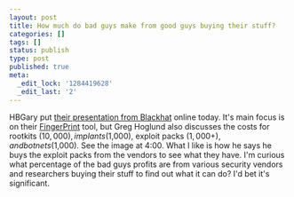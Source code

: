 ```yaml
---
layout: post
title: How much do bad guys make from good guys buying their stuff?
categories: []
tags: []
status: publish
type: post
published: true
meta:
  _edit_lock: '1284419628'
  _edit_last: '2'
---
```

HBGary put <a href="https://www.hbgary.com/uncategorized/hbgarys-greg-hoglund-speaking-at-black-hat-2010/">their presentation from Blackhat</a> online today.  It's main focus is on their <a href="https://www.hbgary.com/community/free-tools/#fingerprint">FingerPrint</a> tool, but Greg Hoglund also discusses the costs for rootkits ($10,000), implants ($1,000), exploit packs ($1,000+), and bot nets ($1,000). See the image at 4:00.  What I like is how he says he buys the exploit packs from the vendors to see what they have.  I'm curious what percentage of the bad guys profits are from various security vendors and researchers buying their stuff to find out what it can do?  I'd bet it's significant.

